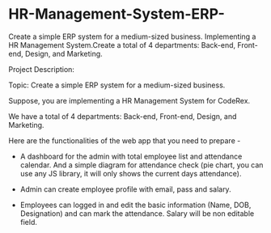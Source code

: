 # HR-Management-System-ERP-
Create a simple ERP system for a medium-sized business. Implementing a HR Management System.Create a total of 4 departments: Back-end, Front-end, Design, and Marketing.

Project Description: 

Topic: Create a simple ERP system for a medium-sized business.

Suppose, you are implementing a HR Management System for CodeRex.

We have a total of 4 departments: Back-end, Front-end, Design, and Marketing.

Here are the functionalities of the web app that you need to prepare -  

- A dashboard for the admin with total employee list and attendance calendar. And a simple diagram for attendance check (pie chart, you can use any JS library, it will only shows the current days attendance).

- Admin can create employee profile with email, pass and salary.

- Employees can logged in and edit the basic information (Name, DOB, Designation) and can mark the attendance. Salary will be non editable field.
